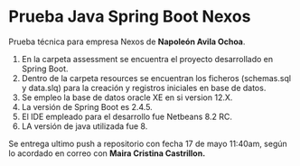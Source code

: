 # Prueba Java Spring Boot Nexos
Prueba técnica para empresa Nexos de **Napoleón Avila Ochoa**.
1. En la carpeta assessment se encuentra el proyecto desarrollado en Spring Boot.
2. Dentro de la carpeta resources se encuentran los ficheros (schemas.sql y data.slq) para la creación y registros iniciales en base de datos.
3. Se empleo la base de datos oracle XE en si version 12.X.
4. La versión de Spring Boot es 2.4.5.
5. El IDE empleado para el desarrollo fue Netbeans 8.2 RC.
6. LA versión de java utilizada fue 8.

Se entrega ultimo push a repositorio con fecha 17 de mayo 11:40am, según lo acordado en correo con **Maira Cristina Castrillon.**
